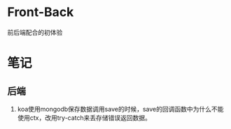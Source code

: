 # Front-Back
前后端配合的初体验

# 笔记
## 后端
1. koa使用mongodb保存数据调用save的时候，save的回调函数中为什么不能使用ctx，改用try-catch来丢存储错误返回数据。